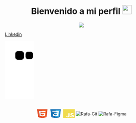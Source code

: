 
<div align="center">

  <h1 align="center"> Bienvenido a mi perfil  <img src="https://user-images.githubusercontent.com/39955420/147578264-bae0526c-028a-49d2-8af8-d08bb4edbd2a.gif" height="30" width="30"></h1>
    <img align="center" width="420" src="https://i.pinimg.com/originals/de/55/4c/de554c6e09a91b337aefba7c82d37533.gif"/>
</div>



<table align="right">

[           Linkedin](https://www.linkedin.com/in/gastoniba%C3%B1ezdeveloper/)

![Snake animation](https://github.com/mctechnology17/mctechnology17/blob/output/github-contribution-grid-snake.svg)

  <div style="display: inline_block" align="center"><br>
  <img align="center" alt="Rafa-HTML" height="30" width="40" src="https://raw.githubusercontent.com/devicons/devicon/master/icons/html5/html5-original.svg">
  <img align="center" alt="Rafa-CSS" height="30" width="40" src="https://raw.githubusercontent.com/devicons/devicon/master/icons/css3/css3-original.svg">               
  <img align="center" alt="Rafa-Js" height="30" width="40" src="https://raw.githubusercontent.com/devicons/devicon/master/icons/javascript/javascript-plain.svg">
  <img align="center" alt="Rafa-Git" height="30" width="40" src="https://cdn.jsdelivr.net/gh/devicons/devicon/icons/git/git-original.svg" />
  <img align="center" alt="Rafa-Figma" height="30" width="40" src="https://cdn.jsdelivr.net/gh/devicons/devicon/icons/figma/figma-original.svg" />
</div>
